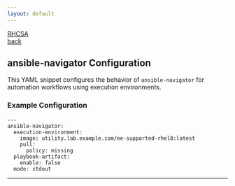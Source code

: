 ```yaml
---
layout: default
---
```


[RHCSA](./) <br>
[back](./another-page.html) <br>

<h2>ansible-navigator Configuration</h2>

<p>This YAML snippet configures the behavior of <code>ansible-navigator</code> for automation workflows using execution environments.</p>

<h3>Example Configuration</h3>

<pre><code class="language-yaml">---
ansible-navigator:
  execution-environment:
    image: utility.lab.example.com/ee-supported-rhel8:latest
    pull:
      policy: missing
  playbook-artifact:
    enable: false
  mode: stdout
</code></pre>

<hr />
